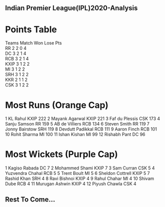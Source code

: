 ## Indian Premier League(IPL)2020-Analysis

# Points Table

Teams       Match  Won  Lose  Pts   
RR           2      2     0     4              
DC           3      2     1     4            
RCB          3      2     1     4              
KXIP         3      1     2     2              
MI           3      1     2     2              
SRH          3      1     2     2                  
KKR          2      1     1     2               
CSK          3      1     2     2   

# Most Runs (Orange Cap)

1	KL Rahul	        KXIP		222
2	Mayank Agarwal    KXIP		221
3	Faf du Plessis	  CSK		  173
4	Sanju Samson	    RR		  159
5	AB de Villiers   	RCB		  134
6	Steven Smith	    RR	    119
7	Jonny Bairstow	  SRH		  119
8	Devdutt Padikkal	RCB	    111
9	Aaron Finch	      RCB		  101
10	Rohit Sharma	  MI		  100
11	Ishan Kishan  	MI		  99
12	Rishabh Pant	  DC		  96

# Most Wickets (Purple Cap)

1	Kagiso Rabada     	DC		  7
2	Mohammed Shami	    KXIP		7
3	Sam Curran	        CSK		  5
4	Yuzvendra Chahal	  RCB	   	5
5	Trent Boult	        MI		  5
6	Sheldon Cottrell	  KXIP		5
7	Rashid Khan	        SRH		  4
8	Ravi Bishnoi	      KXIP		4
9	Rahul Chahar	      MI		  4
10	Shivam Dube	      RCB   	4
11	Murugan Ashwin	  KXIP   	4
12	Piyush Chawla   	CSK		  4

## Rest To Come...
